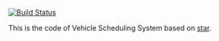 [![Build Status](https://travis-ci.org/ShangtongZhang/reinforcement-learning-an-introduction.svg?branch=master)](https://github.com/mathxyz/schedule)

This is the code of Vehicle Scheduling System based on [star](https://github.com/mathxyz/star).
